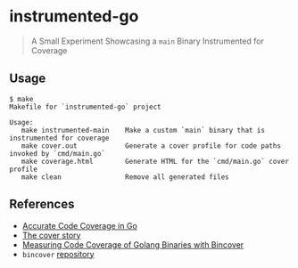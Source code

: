 # instrumented-go

> A Small Experiment Showcasing a `main` Binary Instrumented for Coverage

## Usage

```
$ make
Makefile for `instrumented-go` project

Usage:
   make instrumented-main    Make a custom `main` binary that is instrumented for coverage
   make cover.out            Generate a cover profile for code paths invoked by `cmd/main.go`
   make coverage.html        Generate HTML for the `cmd/main.go` cover profile
   make clean                Remove all generated files

```

## References

-   [Accurate Code Coverage in Go][1]
-   [The cover story][2]
-   [Measuring Code Coverage of Golang Binaries with Bincover][3]
-   `bincover` [repository][4]

[1]: https://www.ory.sh/golang-go-code-coverage-accurate/
[2]: https://blog.golang.org/cover
[3]: https://www.confluent.io/blog/measure-go-code-coverage-with-bincover/
[4]: https://github.com/confluentinc/bincover
